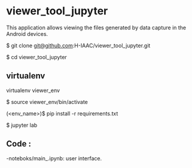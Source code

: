# viewer_tool_jupyter

This application allows viewing the files generated by data capture in the Android devices.

$ git clone git@github.com:H-IAAC/viewer_tool_jupyter.git

$ cd viewer_tool_jupyter
## virtualenv 

virtualenv viewer_env

$ source viewer_env/bin/activate

(<env_name>)$ pip install -r requirements.txt

$ jupyter lab

## Code :
-noteboks/main_.ipynb: user interface.
<br />








